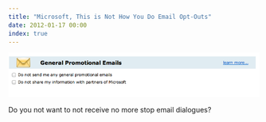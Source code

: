 ```yaml
---
title: "Microsoft, This is Not How You Do Email Opt-Outs"
date: 2012-01-17 00:00
index: true
---
```


 ![](/img/import/blog/2012/01/microsoft-this-is-not-how-you-do-email-opt-outs/3B10D34208324BC798787FA76ED64A29.png)

Do you not want to not receive no more stop email dialogues?

<!-- more -->
